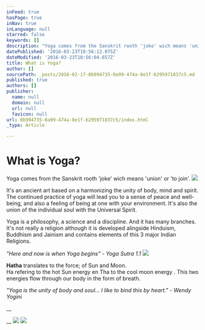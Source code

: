 ```yaml
---
inFeed: true
hasPage: true
inNav: true
inLanguage: null
starred: false
keywords: []
description: "Yoga comes from the Sanskrit rooth 'joke' wich means 'union' or 'to join'.\_ "
datePublished: '2016-03-23T10:56:12.075Z'
dateModified: '2016-03-23T10:56:04.657Z'
title: What is Yoga?
author: []
sourcePath: _posts/2016-02-17-8b994735-0a99-474a-8e1f-b295971837c5.md
published: true
authors: []
publisher:
  name: null
  domain: null
  url: null
  favicon: null
url: 8b994735-0a99-474a-8e1f-b295971837c5/index.html
_type: Article

---
```

# What is Yoga?

Yoga comes from the Sanskrit rooth 'joke' wich means 'union' or 'to join'.  ![](https://s3-us-west-2.amazonaws.com/the-grid-img/p/1402f6331d0961faa90181bb2be8e6a01dbf345b.jpg)

It's an ancient art based
on a harmonizing the unity of body, mind and spirit. 
The continued practice of yoga will lead you to a sense of peace and 
well-being, and also a feeling of being at one with your environment. 
It's also the union of the individual soul with the Universal Spirit. 

Yoga
is a philosophy, a science and a discipline. And it has many branches. 
It's not really a religion although it is developed alingside Hinduism, 
Buddhism and Jainism and contains elements of this 3 major Indian 
Religions. 

_"Here and now is when Yoga begins" - Yoga Sutra 1.1_
![](https://s3-us-west-2.amazonaws.com/the-grid-img/p/69a4317b10797e6ee749cf4cecca246562b8d4af.jpg)

**Hatha** translates to the force; of Sun and Moon.   
Ha refering to the hot Sun energy en Tha to the cool moon energy . This two energies flow through our body in the form of breath. 

_"Yoga is the unity of body and soul... I like to bind this by heart." - Wendy Yogini_

__

__
![](https://the-grid-user-content.s3-us-west-2.amazonaws.com/d9f07380-2f47-417d-9970-9146c3fdd002.jpg)
![](https://the-grid-user-content.s3-us-west-2.amazonaws.com/5b138d58-0d03-4ad0-bb63-27fb41daaeac.jpg)